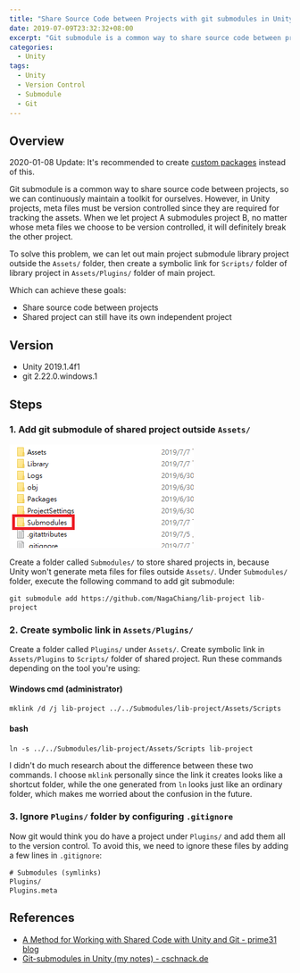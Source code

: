 ```yaml
---
title: "Share Source Code between Projects with git submodules in Unity"
date: 2019-07-09T23:32:32+08:00
excerpt: "Git submodule is a common way to share source code between projects, but it would cause some problems when it comes to meta files in Unity projects. To solve the problem, we can do some tricks with symbolic link to share the source code, while the shared project can still have its own independent project."
categories:
  - Unity
tags:
  - Unity
  - Version Control
  - Submodule
  - Git
---
```


## Overview

2020-01-08 Update: It's recommended to create [custom packages](/tutorial-working-with-custom-package-in-unity-2019-2) instead of this.

Git submodule is a common way to share source code between projects, so we can continuously maintain a toolkit for ourselves. However, in Unity projects, meta files must be version controlled since they are required for tracking the assets. When we let project A submodules project B, no matter whose meta files we choose to be version controlled, it will definitely break the other project.

To solve this problem, we can let out main project submodule library project outside the `Assets/` folder, then create a symbolic link for `Scripts/` folder of library project in `Assets/Plugins/` folder of main project.

Which can achieve these goals:

- Share source code between projects
- Shared project can still have its own independent project

## Version

- Unity 2019.1.4f1
- git 2.22.0.windows.1

## Steps

### 1. Add git submodule of shared project outside `Assets/`

![](../assets\images\2019-07-08-git-submodule-in-unity-1.png)

Create a folder called `Submodules/` to store shared projects in, because Unity won't generate meta files for files outside `Assets/`. Under `Submodules/` folder, execute the following command to add git submodule:

```
git submodule add https://github.com/NagaChiang/lib-project lib-project
```

### 2. Create symbolic link in `Assets/Plugins/`

Create a folder called `Plugins/` under `Assets/`. Create symbolic link in `Assets/Plugins` to `Scripts/` folder of shared project. Run these commands depending on the tool you're using:

#### Windows cmd (administrator)
```
mklink /d /j lib-project ../../Submodules/lib-project/Assets/Scripts
```

#### bash
```
ln -s ../../Submodules/lib-project/Assets/Scripts lib-project
```

I didn't do much research about the difference between these two commands. I choose `mklink` personally since the link it creates looks like a shortcut folder, while the one generated from `ln` looks just like an ordinary folder, which makes me worried about the confusion in the future.

### 3. Ignore `Plugins/` folder by configuring `.gitignore`

Now git would think you do have a project under `Plugins/` and add them all to the version control. To avoid this, we need to ignore these files by adding a few lines in `.gitignore`:

```
# Submodules (symlinks)
Plugins/
Plugins.meta
```

## References

- [A Method for Working with Shared Code with Unity and Git - prime31 blog](http://prime31.github.io/A-Method-for-Working-with-Shared-Code-with-Unity-and-Git/)
- [Git-submodules in Unity (my notes) - cschnack.de](https://www.cschnack.de/blog/2019/gitsubm/)
